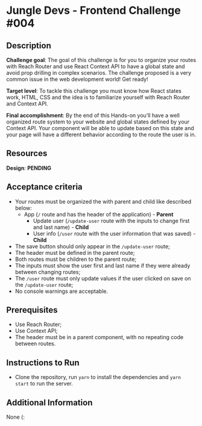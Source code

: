 # Jungle Devs - Frontend Challenge #004

  ## Description
  **Challenge goal**: The goal of this challenge is for you to organize your routes with Reach Router and use React Context API to have a global state and avoid prop drilling in complex scenarios. The challenge proposed is a very common issue in the web development world! Get ready!
  
  **Target level**: To tackle this challenge you must know how React states work, HTML, CSS and the idea is to familiarize yourself with Reach Router and Context API.
  
  **Final accomplishment**: By the end of this Hands-on you’ll have a well organized route system to your website and global states defined by your Context API. Your component will be able to update based on this state and your page will have a different behavior according to the route the user is in.
  
  
  ## Resources
  **Design**: **PENDING**
  
  
  ## Acceptance criteria
  * Your routes must be organized the with parent and child like described below:
    * App (`/` route and has the header of the application) - **Parent**
      * Update user (`/update-user` route with the inputs to change first and last name) - **Child**
      * User info (`/user` route with the user information that was saved) - **Child**
  * The save button should only appear in the `/update-user` route;
  * The header must be defined in the parent route;
  * Both routes must be children to the parent route;
  * The inputs must show the user first and last name if they were already between changing routes;
  * The `/user` route must only update values if the user clicked on save on the `/update-user` route;
  * No console warnings are acceptable.
  
## Prerequisites
  * Use Reach Router;
  * Use Context API;
  * The header must be in a parent component, with no repeating code between routes.
  
## Instructions to Run
  * Clone the repository, run `yarn` to install the dependencies and `yarn start` to run the server.
  
## Additional Information
  None (:
